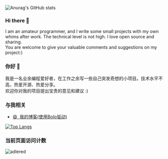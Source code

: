 ![Anurag's GitHub stats](https://github-readme-stats.vercel.app/api?username=solitude-mix&show_icons=true&theme=transparent)
### Hi there 👋

I am an amateur programmer, and I write some small projects with my own whims after work.  The technical level is not high.  I love open source and sharing.  
You are welcome to give your valuable comments and suggestions on my project:)

### 你好 👋

我是一名业余编程爱好者，在工作之余写一些自己突发奇想的小项目。技术水平不高，热爱开源、热爱分享。  
欢迎你对我的项目提出宝贵的意见和建议 :) 

<!--
**solitude-mix/solitude-mix** is a ✨ _special_ ✨ repository because its `README.md` (this file) appears on your GitHub profile.

Here are some ideas to get you started:

- 🔭 I’m currently working on ...
- 🌱 I’m currently learning ...
- 👯 I’m looking to collaborate on ...
- 🤔 I’m looking for help with ...
- 💬 Ask me about ...
- 📫 How to reach me: ...
- 😄 Pronouns: ...
- ⚡ Fun fact: ...
-->
### 与我相关 
* [😄&nbsp;&nbsp;我的博客\(使用Bolo驱动\)](http://www.zts521.top)
<!-- * [🐧&nbsp;&nbsp;通过QQ与我联系](http://wpa.qq.com/msgrd?v=3&uin=330701411&site=qq&menu=yes) -->

[![Top Langs](https://github-readme-stats.vercel.app/api/top-langs/?username=solitude-mix&layout=compact)](https://github.com/anuraghazra/github-readme-stats)

### 当前页面访问计数

![adlered](https://count.getloli.com/get/@solitude-mix)

